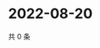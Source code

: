 # 2022-08-20

共 0 条

<!-- BEGIN WEIBO -->
<!-- 最后更新时间 Sat Aug 20 2022 16:21:06 GMT+0800 (China Standard Time) -->

<!-- END WEIBO -->
